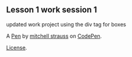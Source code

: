 Lesson 1 work session 1
-----------------------
updated work project using the div tag for boxes

A [Pen](http://codepen.io/ortennisbum/pen/xZwOJV) by [mitchell strauss](http://codepen.io/ortennisbum) on [CodePen](http://codepen.io/).

[License](http://codepen.io/ortennisbum/pen/xZwOJV/license).